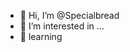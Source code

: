 - 👋 Hi, I’m @Specialbread
- 👀 I’m interested in ...
- 🌱 learning 

<!---
Specialbread/Specialbread is a ✨ special ✨ repository because its `README.md` (this file) appears on your GitHub profile.
You can click the Preview link to take a look at your changes.
--->
